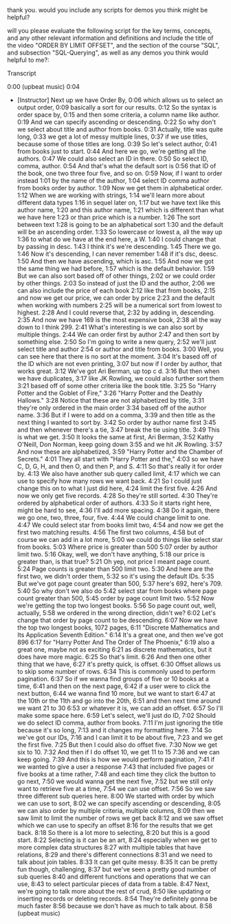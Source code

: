 thank you. would you include any scripts for demos you think might be helpful? 







will you please evaluate the following script for the key terms, concepts, and any other relevant information and definitions and include the title of the video "ORDER BY LIMIT OFFSET", and the section of the course "SQL", and subsection "SQL-Querying", as well as any demos you think would helpful to me?:


Transcript


0:00
(upbeat music)
0:04
- [Instructor] Next up we have Order By,
0:06
which allows us to select an output order,
0:09
basically a sort for our results.
0:12
So the syntax is order space by,
0:15
and then some criteria, a column name like author.
0:19
And we can specify ascending or descending.
0:22
So why don't we select about title and author from books.
0:31
Actually, title was quite long,
0:33
we get a lot of messy multiple lines,
0:37
if we use titles, because some of those titles are long.
0:39
So let's select author,
0:41
from books just to start.
0:44
And here we go, we're getting all the authors.
0:47
We could also select an ID in there.
0:50
So select ID, comma, author.
0:54
And that's what the default sort is
0:56
that ID of the book, one two three four five, and so on.
0:59
Now, if I want to order instead
1:01
by the name of the author,
1:04
select ID comma author from books order by author.
1:09
Now we get them in alphabetical order.
1:12
When we are working with strings,
1:14
we'll learn more about different data types
1:16
in sequel later on,
1:17
but we have text like this author name,
1:20
and this author name,
1:21
which is different than what we have here
1:23
or than price which is a number.
1:26
The sort between text
1:28
is going to be an alphabetical sort
1:30
and the default will be an ascending order.
1:33
So lowercase or lowest a, all the way up
1:36
to what do we have at the end here, a W.
1:40
I could change that by passing in desc.
1:43
I think it's we're descending.
1:45
There we go.
1:46
Now it's descending, I can never remember
1:48
if it's dsc, deesc.
1:50
And then we have ascending, which is asc.
1:55
And now we got the same thing we had before,
1:57
which is the default behavior.
1:59
But we can also sort based off of other things,
2:02
or we could order by other things.
2:03
So instead of just the ID and the author,
2:06
we can also include the price of each book
2:12
like that from books,
2:15
and now we get our price, we can order by price
2:23
and the default when working with numbers
2:25
will be a numerical sort from lowest to highest.
2:28
And I could reverse that,
2:32
by adding in, descending.
2:35
And now we have 169 is the most expensive book,
2:38
all the way down to I think 299.
2:41
What's interesting is we can also sort by multiple things.
2:44
We can order first by author
2:47
and then sort by something else.
2:50
So I'm going to write a new query,
2:52
we'll just select title and author
2:54
or author and title from books.
3:00
Well, you can see here that there is no sort at the moment.
3:04
It's based off of the ID which are not even printing,
3:07
but now if I order by author, that works great.
3:12
We've got Ari Berman, up top c d.
3:16
But then when we have duplicates,
3:17
like JK Rowling, we could also further sort them
3:21
based off of some other criteria like the book title.
3:25
So "Harry Potter and the Goblet of Fire,"
3:26
"Harry Potter and the Deathly Hallows."
3:28
Notice that these are not alphabetized by title,
3:31
they're only ordered in the main order
3:34
based off of the author name.
3:36
But if I were to add on a comma,
3:39
and then title as the next thing I wanted to sort by.
3:42
So order by author name first
3:45
and then whenever there's a tie,
3:47
break the tie using title.
3:49
This is what we get.
3:50
It looks the same at first, Ari Berman,
3:52
Kathy O'Neill, Don Norman, keep going down
3:55
and we hit JK Rowling.
3:57
And now these are alphabetized,
3:59
"Harry Potter and the Chamber of Secrets."
4:01
They all start with "Harry Potter and the,"
4:03
so we have C, D, G, H, and then O, and then P, and S.
4:11
So that's really it for order by.
4:13
We also have another sub query called limit,
4:17
which we can use to specify how many rows we want back.
4:21
So I could just change this on to what I just did here,
4:24
limit the first five.
4:26
And now we only get five records.
4:28
So they're still sorted.
4:30
They're ordered by alphabetical order of authors.
4:33
So it starts right here, might be hard to see,
4:36
I'll add more spacing.
4:38
Do it again, there we go one, two, three, four, five.
4:44
We could change limit to one.
4:47
We could select star from books limit two,
4:54
and now we get the first two matching results.
4:56
The first two columns,
4:58
but of course we can add in a lot more,
5:00
we could do things like select star from books.
5:03
Where price is greater than 500
5:07
order by author limit two.
5:16
Okay, well, we don't have anything,
5:18
our price is greater than, is that true?
5:21
Oh yep, not price I meant page count.
5:24
Page counts is greater than 500 limit two.
5:30
And here are the first two, we didn't order them,
5:32
so it's using the default IDs.
5:35
But we've got page count greater than 500,
5:37
here's 692, here's 709.
5:40
So why don't we also do
5:42
select star from books where page count greater than 500,
5:45
order by page count limit two.
5:52
Now we're getting the top two longest books.
5:56
So page count out, well, actually,
5:58
we ordered in the wrong direction, didn't we?
6:02
Let's change that order by page count to be descending.
6:07
Now we have the top two longest books, 1072 pages,
6:11
"Discrete Mathematics and Its Application Seventh Edition."
6:14
It's a great one, and then we've got 896
6:17
for "Harry Potter And The Order of The Phoenix,"
6:19
also a great one, maybe not as exciting
6:21
as discrete mathematics, but it does have more magic.
6:25
So that's limit.
6:26
And then one other thing that we have,
6:27
it's pretty quick, is offset.
6:30
Offset allows us to skip some number of rows.
6:34
This is commonly used to perform pagination.
6:37
So if we wanna find groups of five or 10 books at a time,
6:41
and then on the next page,
6:42
if a user were to click the next button,
6:44
we wanna find 10 more, but we want to start
6:47
at the 10th or the 11th and go into the 20th,
6:51
and then next time around we want 21 to 30
6:53
or whatever it is, we can add an offset.
6:57
So I'll make some space here.
6:59
Let's select, we'll just do ID,
7:02
Should we do select ID comma, author from books.
7:11
I'm just ignoring the title because it's so long,
7:13
and it changes my formatting here.
7:14
So we've got our IDs,
7:16
and I can limit it to be about five,
7:23
and we get the first five.
7:25
But then I could also do offset five.
7:30
Now we get six to 10.
7:32
And then if I do offset 10, we get 11 to 15
7:36
and we can keep going.
7:39
And this is how we would perform pagination,
7:41
if we wanted to give a user a response
7:43
that included five pages or five books at a time rather,
7:48
and each time they click the button to go next,
7:50
we would wanna get the next five,
7:52
but we still only want to retrieve five at a time,
7:54
we can use offset.
7:56
So we saw three different sub queries here.
8:00
We started with order by which we can use to sort,
8:02
we can specify ascending or descending,
8:05
we can also order by multiple criteria, multiple columns,
8:09
then we saw limit to limit the number of rows we get back
8:12
and we saw offset which we can use to specify an offset
8:16
for the results that we get back.
8:18
So there is a lot more to selecting,
8:20
but this is a good start.
8:22
Selecting is it can be an art,
8:24
especially when we get to more complex data structures
8:27
with multiple tables that have relations,
8:29
and there's different connections
8:31
and we need to talk about join tables.
8:33
It can get quite messy.
8:35
It can be pretty fun though, challenging,
8:37
but we've seen a pretty good number of sub queries
8:40
and different functions and operations that we can use,
8:43
to select particular pieces of data from a table.
8:47
Next, we're going to talk more about the rest of crud,
8:50
like updating or inserting records or deleting records.
8:54
They're definitely gonna be much faster
8:56
because we don't have as much to talk about.
8:58
(upbeat music)